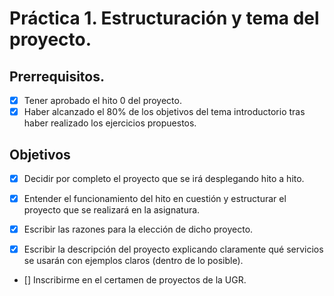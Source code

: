 # Práctica 1. Estructuración y tema del proyecto. 

## Prerrequisitos.

- [x] Tener aprobado el hito 0 del proyecto. 
- [x] Haber alcanzado el 80% de los objetivos del tema introductorio tras haber realizado los ejercicios propuestos. 

## Objetivos

- [x] Decidir por completo el proyecto que se irá desplegando hito a hito.
 
- [x] Entender el funcionamiento del hito en cuestión y estructurar el proyecto que se realizará en la asignatura. 

- [x] Escribir las razones para la elección de dicho proyecto. 

- [x] Escribir la descripción del proyecto explicando claramente qué servicios se usarán con ejemplos claros (dentro de lo posible). 

- [] Inscribirme en el certamen de proyectos de la UGR. 